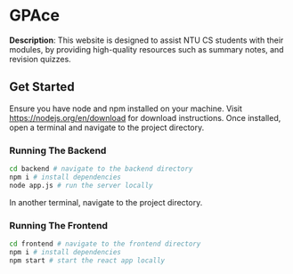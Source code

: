 # GPAce

**Description**: This website is designed to assist NTU CS students with their modules, by providing high-quality resources such as summary notes, and revision quizzes.

## Get Started
Ensure you have node and npm installed on your machine. Visit https://nodejs.org/en/download for download instructions.
Once installed, open a terminal and navigate to the project directory.

### Running The Backend

```bash
cd backend # navigate to the backend directory
npm i # install dependencies
node app.js # run the server locally
```

In another terminal, navigate to the project directory.

### Running The Frontend

```bash
cd frontend # navigate to the frontend directory
npm i # install dependencies
npm start # start the react app locally
```
